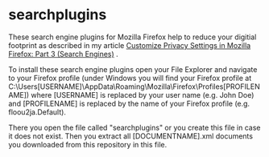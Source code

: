 searchplugins
=============

These search engine plugins for Mozilla Firefox help to reduce your digitial footprint as described in my article [Customize Privacy Settings in Mozilla Firefox: Part 3 (Search Engines)](http://webdevelopmentaid.wordpress.com/2013/12/16/customize-privacy-settings-in-mozilla-firefox-part-3-search-engines "Customize Privacy Settings in Mozilla Firefox: Part 3 (Search Engines) | WebDevelopmentAid")
.

To install these search engine plugins open your File Explorer and navigate to your Firefox profile (under Windows you will find your Firefox profile at C:\Users\[USERNAME]\AppData\Roaming\Mozilla\Firefox\Profiles\[PROFILENAME]) where [USERNAME] is replaced by your user name (e.g. John Doe) and [PROFILENAME] is replaced by the name of your Firefox profile (e.g. floou2ja.Default).

There you open the file called "searchplugins" or you create this file in case it does not exist. Then you extract all [DOCUMENTNAME].xml documents you downloaded from this repository in this file.
